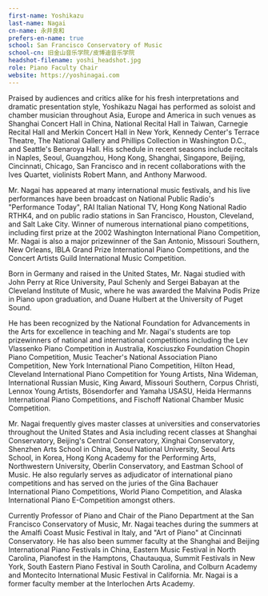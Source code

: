 ```yaml
---
first-name: Yoshikazu
last-name: Nagai
cn-name: 永井良和
prefers-en-name: true
school: San Francisco Conservatory of Music
school-cn: 旧金山音乐学院/皮博迪音乐学院
headshot-filename: yoshi_headshot.jpg
role: Piano Faculty Chair
website: https://yoshinagai.com
---
```


Praised by audiences and critics alike for his fresh interpretations and dramatic presentation style, Yoshikazu Nagai has performed as soloist and chamber musician throughout Asia, Europe and America in such venues as Shanghai Concert Hall in China, National Recital Hall in Taiwan, Carnegie Recital Hall and Merkin Concert Hall in New York, Kennedy Center's Terrace Theatre, The National Gallery and Phillips Collection in Washington D.C., and Seattle's Benaroya Hall. His schedule in recent seasons include recitals in Naples, Seoul, Guangzhou, Hong Kong, Shanghai, Singapore, Beijing, Cincinnati, Chicago, San Francisco and in recent collaborations with the Ives Quartet, violinists Robert Mann, and Anthony Marwood.

Mr. Nagai has appeared at many international music festivals, and his live performances have been broadcast on National Public Radio's "Performance Today", RAI Italian National TV, Hong Kong National Radio RTHK4, and on public radio stations in San Francisco, Houston, Cleveland, and Salt Lake City. Winner of numerous international piano competitions, including first prize at the 2002 Washington International Piano Competition, Mr. Nagai is also a major prizewinner of the San
Antonio, Missouri Southern, New Orleans, IBLA Grand Prize International Piano Competitions, and the Concert Artists Guild International Music Competition.

Born in Germany and raised in the United States, Mr. Nagai studied with John Perry at Rice University, Paul Schenly and Sergei Babayan at the Cleveland Institute of Music, where he was awarded the Malvina Podis Prize in Piano upon graduation, and Duane Hulbert at the University of Puget Sound.

He has been recognized by the National Foundation for Advancements in the Arts for excellence in teaching and Mr. Nagai's students are top prizewinners of national and international competitions including the Lev Vlassenko Piano Competition in Australia, Kosciuszko Foundation Chopin Piano Competition, Music Teacher's National Association Piano Competition, New York International Piano Competition, Hilton Head, Cleveland International Piano Competition for Young Artists, Nina Wideman, International Russian Music, King Award, Missouri Southern, Corpus Christi, Lennox Young Artists, Bösendorfer and Yamaha USASU, Heida Hermanns International Piano Competitions, and Fischoff National Chamber Music Competition.

Mr. Nagai frequently gives master classes at universities and conservatories throughout the United States and Asia including recent classes at Shanghai Conservatory, Beijing's Central Conservatory, Xinghai Conservatory, Shenzhen Arts School in China, Seoul National University, Seoul Arts School, in Korea, Hong Kong Academy for the Performing Arts, Northwestern University, Oberlin Conservatory, and Eastman School of Music. He also regularly serves as adjudicator of international piano competitions and has served on the juries of the Gina Bachauer International Piano Competitions, World Piano Competition, and Alaska International Piano E-Competition amongst others.

Currently Professor of Piano and Chair of the Piano Department at the San Francisco Conservatory of Music, Mr. Nagai teaches during the summers at the Amalfi Coast Music Festival in Italy, and "Art of Piano" at Cincinnati Conservatory. He has also been summer faculty at the Shanghai and Beijing International Piano Festivals in China, Eastern Music Festival in North Carolina, Pianofest in the Hamptons, Chautauqua, Summit Festivals in New York, South Eastern Piano Festival in South Carolina, and Colburn Academy and Montecito International Music Festival in California. Mr. Nagai is a former faculty member at the Interlochen Arts Academy.
